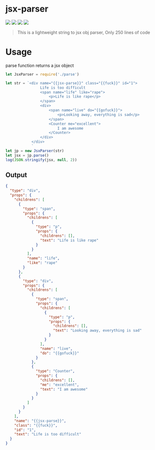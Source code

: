 # jsx-parser

![](https://img.shields.io/badge/language-JavaScript-yellow.svg)
![](https://img.shields.io/badge/category-learning-blue.svg)
[![](https://img.shields.io/badge/blog-@dejavudwh-red.svg)](https://dejavudwh.cn/)
![](http://progressed.io/bar/82?title=done)

> This is a lightweight string to jsx obj parser, Only 250 lines of code


# Usage

parse function returns a jsx object

```JavaScript
let JsxParser = require('./parse')

let str = `<div name="{{jsx-parse}}" class="{{fuck}}" id="1">
                Life is too difficult
                <span name="life" like="rape">
                    <p>Life is like rape</p>
                </span> 
                <div>
                    <span name="live" do="{{gofuck}}">
                        <p>Looking away, everything is sad</p>
                    </span> 
                    <Counter me="excellent">
                        I am awesome
                    </Counter>
                </div>  
            </div>
            `
let jp = new JsxParser(str)
let jsx = jp.parse()
log(JSON.stringify(jsx, null, 2))
```

## Output

```json
{
  "type": "div",
  "props": {
    "childrens": [
      {
        "type": "span",
        "props": {
          "childrens": [
            {
              "type": "p",
              "props": {
                "childrens": [],
                "text": "Life is like rape"
              }
            }
          ],
          "name": "life",
          "like": "rape"
        }
      },
      {
        "type": "div",
        "props": {
          "childrens": [
            {
              "type": "span",
              "props": {
                "childrens": [
                  {
                    "type": "p",
                    "props": {
                      "childrens": [],
                      "text": "Looking away, everything is sad"
                    }
                  }
                ],
                "name": "live",
                "do": "{{gofuck}}"
              }
            },
            {
              "type": "Counter",
              "props": {
                "childrens": [],
                "me": "excellent",
                "text": "I am awesome"
              }
            }
          ]
        }
      }
    ],
    "name": "{{jsx-parse}}",
    "class": "{{fuck}}",
    "id": "1",
    "text": "Life is too difficult"
  }
}
```

